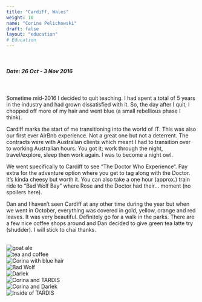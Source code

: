 ```yaml
---
title: "Cardiff, Wales"
weight: 10
name: "Corina Pelichowski"
draft: false
layout: "education"
# Education
---
```

<br>
<div class="container">
  <h5>Date: 26 Oct - 3 Nov 2016</h5>
  <br>
    
  <p>
    Sometime mid-2016 I decided to quit teaching.  I had spent a total of 5 years in the industry and had grown dissatisfied with it. So, the day after I quit, I chopped off more of my hair and went blue (a small rebellious phase I think).
  </p>

  <p>
    Cardiff marks the start of me transitioning into the world of IT. This was also our first ever AirBnb experience.  Not a great one but not a deterrent. The contracts were with Australian clients which meant I had to transition over to working Australian hours. You got it; work through the night, travel/explore, sleep then work again. I was to become a night owl.
  </p>

  <p>
    We went specifically to Cardiff to see “The Doctor Who Experience“. Pay extra for the adventure option where you get to tag along with the Doctor. It’s kinda cheesy but worth it. You can also take a one hour (approx.) train ride to “Bad Wolf Bay” where Rose and the Doctor had their… moment (no spoilers here).
  </p>

  <p>
    Dan and I haven’t seen Cardiff at any other time during the year but when we went in October, everything was covered in gold, yellow, orange and red leaves. It was very beautiful. Definitely go for a walk in the parks.  There are a few nice coffee shops around and Dan decided to give green tea latte try (shudder). I will stick to chai thanks.
  </p>

  <br>
  <!-- IMAGES --> 

  <div class="row">
      <div class="col">
        <img src="/img/blog/9_cardiff1.jpg" alt="goat ale">
      </div>
      <div class="col">
        <img src="/img/blog/9_cardiff2.jpg" alt="tea and coffee">
      </div>
      <div class="col">
        <img src="/img/blog/9_cardiff3.jpg" alt="Corina with blue hair">
      </div>
      <div class="col">
        <img src="/img/blog/9_cardiff4.jpg" alt="Bad Wolf">
      </div>
  </div>

  <div class="row">
      <div class="col">
        <img src="/img/blog/9_cardiff5.jpg" alt="Darlek">
      </div>
      <div class="col">
        <img src="/img/blog/9_cardiff6.jpg" alt="Corina and TARDIS">
      </div>
      <div class="col">
        <img src="/img/blog/9_cardiff7.jpg" alt="Corina and Darlek">
      </div>
      <div class="col">
        <img src="/img/blog/9_cardiff8.jpg" alt="Inside  of TARDIS">
      </div>
  </div>
</div>